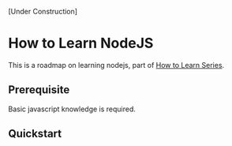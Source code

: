 [Under Construction]

# How to Learn NodeJS
This is a roadmap on learning nodejs, part of [How to Learn Series](https://github.com/hlltarakci/howToLearnSeries).

## Prerequisite
Basic javascript knowledge is required. 

## Quickstart
